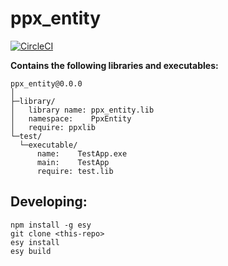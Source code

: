 # ppx_entity


[![CircleCI](https://circleci.com/gh/hamza0867/ppx_entity/tree/master.svg?style=svg)](https://circleci.com/gh/hamza0867/ppx_entity/tree/master)


**Contains the following libraries and executables:**

```
ppx_entity@0.0.0
│
├─library/
│   library name: ppx_entity.lib
│   namespace:    PpxEntity
│   require: ppxlib
└─test/
  └─executable/
      name:    TestApp.exe
      main:    TestApp
      require: test.lib

```

## Developing:

```
npm install -g esy
git clone <this-repo>
esy install
esy build
```
